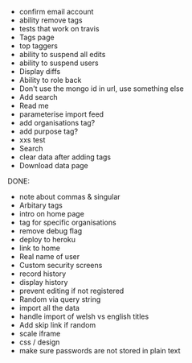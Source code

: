

* confirm email account
* ability remove tags
* tests that work on travis
* Tags page
* top taggers
* ability to suspend all edits
* ability to suspend users
* Display diffs
* Ability to role back
* Don't use the mongo id in url, use something else
* Add search
* Read me
* parameterise import feed
* add organisations tag?
* add purpose tag?
* xxs test
* Search
* clear data after adding tags
* Download data page

DONE:
* note about commas & singular
* Arbitary tags
* intro on home page
* tag for specific organisations
* remove debug flag
* deploy to heroku
* link to home
* Real name of user
* Custom security screens
* record history
* display history
* prevent editing if not registered
* Random via query string
* import all the data
* handle import of welsh vs english titles
* Add skip link if random
* scale iframe
* css / design
* make sure passwords are not stored in plain text